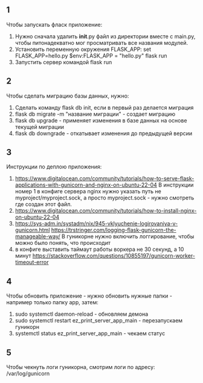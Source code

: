 ## 1
Чтобы запускать фласк приложение:
1) Нужно сначала удалить __init__.py файл из директории вместе с main.py, чтобы питонадекватно мог просматривать все 
названия модулей.
2) Установить переменную окружения FLASK_APP:
    set FLASK_APP=hello.py
    $env:FLASK_APP = "hello.py"
    flask run
3) Запустить сервер командой flask run

## 2
Чтобы сделать миграцию базы данных, нужно:
1) Сделать команду flask db init, если в первый раз делается миграция
2) flask db migrate -m "название миграции" - создает миграцию
3) flask db upgrade - применяет изменения в базе данных на основе текущей миграции
4) flask db downgrade - откатывает изменения до предыдущей версии

## 3
Инструкции по деплою приложения:
1) https://www.digitalocean.com/community/tutorials/how-to-serve-flask-applications-with-gunicorn-and-nginx-on-ubuntu-22-04
В инструкции номер 1 в конфиге сервера nginx нужно указать путь не myproject/myproject.sock, 
а просто myproject.sock - нужно смотреть где создан этот файл.
2) https://www.digitalocean.com/community/tutorials/how-to-install-nginx-on-ubuntu-22-04
3) https://sys-adm.in/systadm/nix/945-vklyuchenie-logirovaniya-v-gunicorn.html
https://trstringer.com/logging-flask-gunicorn-the-manageable-way/
В гуникорне нужно включить логгирование, чтобы можно было понять, что происходит
4) в конфиге выставить таймаут работы воркера не 30 секунд, а 10 минут 
https://stackoverflow.com/questions/10855197/gunicorn-worker-timeout-error


## 4
Чтобы обновить приложение - нужно обновить нужные папки - например только папку app, затем:
1) sudo systemctl daemon-reload - обновляем демона
2) sudo systemctl restart ez_print_server_app_main - перезапускаем гуникорн
3) systemctl status ez_print_server_app_main - чекаем статус

## 5
Чтобы чекнуть логи гуникорна, смотрим логи по адресу: /var/log/gunicorn






